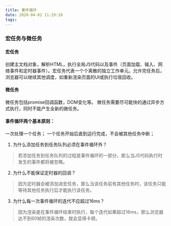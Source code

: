 ```yaml
---
title: 事件循环
date: 2020-04-01 11:29:10
tags:
---
```

### 宏任务与微任务

#### 宏任务
创建主文档对象，解析HTML，执行全局JS代码以及事件（页面加载、输入、网络事件和定时器事件）。宏任务代表一个个离散的独立工作单元。允许完任务后，浏览器可以继续其他调度，如重新渲染页面的UI或执行垃圾回收。

#### 微任务
微任务包括promise回调函数，DOM变化等。
微任务需要尽可能快的通过异步方式执行，同时不能产生全新的微任务。

#### 事件循环两个基本原则：
一次处理一个任务；
一个任务开始后直到运行完成，不会被其他任务中断；





1. 为什么添加任务到任务队列必须在事件循环外？
> 若添加任务到任务队列的过程是事件循环的一部分，那么当JS代码执行时发生的事件都将被忽略。
2. 为什么不能保证定时器的回调？
> 因为定时器会被添加进宏任务，那么当该任务前有其他任务时，该任务只能等待其他任务执行后才能执行该任务。
3. 为什么每一次事件循环的迭代不应超过16ms？
> 因为渲染是在事件循环结束时执行，每个迭代如果超过16ms，那么浏览器达不到60帧的渲染次数，就会显得卡顿。

